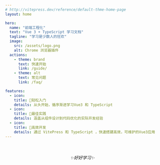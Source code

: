 ```yaml
---
# http://vitepress.dev/reference/default-thme-home-page
layout: home

hero:
  name: "前端工程化"
  text: "Vue 3 + TypeScript 学习文档"
  tagline: "学习是少数人的狂欢"
  image:
    src: /assets/logo.png
    alt: Chrome 浏览器插件
  actions:
    - theme: brand
      text: 快速开始
      link: /guide/
    - theme: alt
      text: 常见问题
      link: /faq/

features:
  - icon: 
    title: 🌟轻松入门
    details: 从头开始，循序渐进学习Vue3 和 TypeScript
  - icon: 
    title: 💫最佳实践
    details: 涵盖从组件设计到代码优化的实际开发经验
  - icon: 
    title: 🎇高效开发
    details: 通过 VitePress 和 TypeScript ，快速搭建高效，可维护的Vue3应用
---
```


<div style="text-align: center; margin-top: 50px;">
 <em> ✨好好学习✨ </em>
</div>
<!-- 🌟💫🎇 -->
